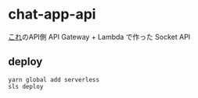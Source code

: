 # chat-app-api
[これ](https://github.com/TomoShiozawa/vur-chat-app)のAPI側
API Gateway + Lambda で作った Socket API

## deploy
```
yarn global add serverless
sls deploy
```